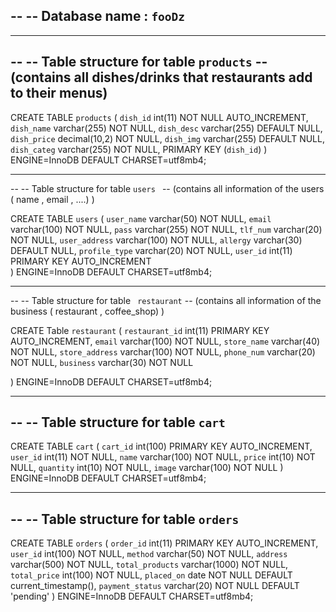 


--
-- Database name : `fooDz`
--

-- --------------------------------------------------------

--
-- Table structure for table `products` 
--(contains all dishes/drinks that restaurants add to their menus)
--

CREATE TABLE `products` (
  `dish_id` int(11) NOT NULL AUTO_INCREMENT,
  `dish_name` varchar(255) NOT NULL,
  `dish_desc` varchar(255) DEFAULT NULL,
  `dish_price` decimal(10,2) NOT NULL,
  `dish_img` varchar(255) DEFAULT NULL,
  `dish_categ` varchar(255) NOT NULL,
  PRIMARY KEY (`dish_id`)
) ENGINE=InnoDB DEFAULT CHARSET=utf8mb4;

-- --------------------------------------------------------

--
-- Table structure for table `users `
-- (contains all information of the users ( name , email , ....) )

CREATE TABLE `users` (
  `user_name` varchar(50) NOT NULL,
  `email` varchar(100) NOT NULL,
  `pass` varchar(255) NOT NULL,
  `tlf_num` varchar(20) NOT NULL,
  `user_address` varchar(100) NOT NULL,
  `allergy` varchar(30) DEFAULT NULL,
  `profile_type` varchar(20) NOT NULL,
  `user_id` int(11) PRIMARY KEY AUTO_INCREMENT  
) ENGINE=InnoDB DEFAULT CHARSET=utf8mb4;


-- --------------------------------------------------------

--
-- Table structure for table ` restaurant`
-- (contains all information of the business ( restaurant , coffee_shop) )



CREATE Table `restaurant` 
(
`restaurant_id` int(11) PRIMARY KEY AUTO_INCREMENT,
`email` varchar(100) NOT NULL,
`store_name` varchar(40) NOT NULL,
`store_address` varchar(100) NOT NULL,
`phone_num` varchar(20) NOT NULL,
`business` varchar(30) NOT NULL

) ENGINE=InnoDB DEFAULT CHARSET=utf8mb4;



-- --------------------------------------------------------
--
-- Table structure for table `cart`
--

CREATE TABLE `cart` (
  `cart_id` int(100) PRIMARY KEY AUTO_INCREMENT,
  `user_id` int(11) NOT NULL,
  `name` varchar(100) NOT NULL,
  `price` int(10) NOT NULL,
  `quantity` int(10) NOT NULL,
  `image` varchar(100) NOT NULL
) ENGINE=InnoDB DEFAULT CHARSET=utf8mb4;

-- --------------------------------------------------------
--
-- Table structure for table `orders`
--

CREATE TABLE `orders` (
  `order_id` int(11) PRIMARY KEY AUTO_INCREMENT,
  `user_id` int(100) NOT NULL,
  `method` varchar(50) NOT NULL,
  `address` varchar(500) NOT NULL,
  `total_products` varchar(1000) NOT NULL,
  `total_price` int(100) NOT NULL,
  `placed_on` date NOT NULL DEFAULT current_timestamp(),
  `payment_status` varchar(20) NOT NULL DEFAULT 'pending'
) ENGINE=InnoDB DEFAULT CHARSET=utf8mb4;




